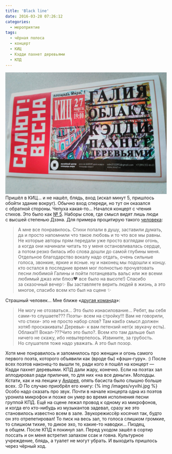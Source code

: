 ```yaml
---
title: 'Black line'
date: 2016-03-28 07:26:12
categories:
  - мероприятие
tags:
  - чёрная полоса
  - концерт
  - КИЦ
  - Кэдди пахнет деревьями
  - КПД
---
```


![Билет в КИЦ](../../assets/images/uncategorized/salyut-vesna-kic-27-03-16.jpg) Пришёл
в&nbsp;КИЦ&hellip; и&nbsp;не&nbsp;нашёл, блядь, вход (искал минут 5, пришлось обойти здание вокруг).
Обычно вход спереди, но&nbsp;тут он&nbsp;оказался с&nbsp;обратной стороны. Чепуха
<nobr>какая-то</nobr>&hellip; Начался концерт с&nbsp;чтения стихов. Это было как
<a href="https://en.wikipedia.org/wiki/No._5,_1948">&#8470;&nbsp;5</a>. Наборы слов, где смысл видят
лишь люди с&nbsp;высшей степенью Дзэна. Для примера процитирую такого
<a href="https://vk.com/wall-115786413_39">человека</a>:

> А&nbsp;мне все понравилось. Стихи попали в&nbsp;душу, заставили думать, да&nbsp;и&nbsp;просто
> напомнили что такое любовь и&nbsp;то&nbsp;что все мы&nbsp;равны. Не&nbsp;которые авторы прям
> передали уже просто взглядам огонь, а&nbsp;когда они начинали читать то&nbsp;у&nbsp;меня
> остановливалась сердце, а&nbsp;потом резко билась ибо слова дошли до&nbsp;самой глубины меня.
> Отдельное благодарство вокалу надо отдать, очень сильные голоса, звонкие, яркие и&nbsp;ясные.
> ну&nbsp;и&nbsp;наконец мы&nbsp;подошли к&nbsp;концу. кто остался в&nbsp;последние время мог
> полностью прочувтовать песни любимой Галины и&nbsp;пойти потанцевать вальс или&nbsp;же всеми
> любимый джаз или блюз&#10084; все было на&nbsp;высоте!) Спасибо за&nbsp;сказочный вечер&#10024;
> Вы&nbsp;заставляете верить людей в&nbsp;жизнь, а&nbsp;это многое, спасибо всем кто был
> на&nbsp;сцене &#10024;

Страшный человек&hellip; Мне ближе &laquo;<a href="https://vk.com/wall-115786413_36">другая
команда</a>&raquo;:

> Не&nbsp;могу не&nbsp;отозваться&hellip; Это было изнасилование&hellip; Ребят, вы&nbsp;себя
> <nobr>сами-то</nobr> слушаете??? Поэты- всем на&nbsp;стройку!!! Вам не&nbsp;говорили, что стихи-
> это не&nbsp;просто набор слов? Там какбэ смысл должен хотяб проскакивать! Деревья- к&nbsp;вам
> петензий нет(к&nbsp;звукачу есть). Облака!!! Вокал-???Чито это было?. Всем кто там дальше был
> ничего не&nbsp;скажу, ибо невытерпелось. Извините, за&nbsp;грубость. Но&nbsp;слушателя тоже надо
> уважать. А&nbsp;это был позор.

Хотя мне понравилось и&nbsp;запомнилось про женщин и&nbsp;огонь самого первого поэта, которого
объявили как (вроде&nbsp;бы) <nobr>&laquo;фэшн-гуру&raquo;</nobr>. :) После всех поэтов
<nobr>наконец-то</nobr> вышли те, ради кого я&nbsp;пошёл на&nbsp;концерт&nbsp;&mdash; Кэдди пахнет
деревьями. КПД дали жару, конечно. Если на&nbsp;поэтах зал аплодировал ради приличия, то&nbsp;для
них &laquo;на&nbsp;все деньги&raquo;. Молодцы. Кстати, как и&nbsp;на&nbsp;лекции
у&nbsp;<a href="https://vk.com/a_shevelev">Андрея</a>, опять басиста было слышно больше всех. :D
По&nbsp;случаю приобрёл его книгу: {% img /images/vyvihi.jpg %} Особо надо сказать про звук. Почти
в&nbsp;начале концерта одна из&nbsp;поэтов уронила микрофон и&nbsp;позже он&nbsp;умер во&nbsp;время
исполнения песни группой КПД. Ещё на&nbsp;сцене лежал провод к&nbsp;одному из&nbsp;микрофонов,
и&nbsp;когда его <nobr>кто-нибудь</nobr> из&nbsp;музыкантов задевал, сразу&nbsp;же это становилось
известно всем в&nbsp;зале. Звукорежиссёр косячил так, будто он&nbsp;это отрепетировал! То&nbsp;писк
на&nbsp;весь зал, то&nbsp;голоса слишком громкие, то&nbsp;слишком тихие, то&nbsp;дикое эхо,
то&nbsp;<nobr>какие-то</nobr> наводки&hellip; Пиздец, в&nbsp;общем. После КПД я&nbsp;покинул зал.
Перед уходом зашёл в&nbsp;сортир поссать и&nbsp;он&nbsp;меня встретил запахом ссак и&nbsp;говна.
Культурное учреждение, блядь, а&nbsp;туалет не&nbsp;могут убрать. И&nbsp;выходить пришлось через
чёрный ход.
